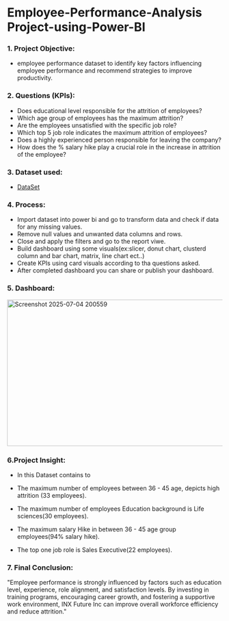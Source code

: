 # Employee-Performance-Analysis Project-using-Power-BI
### 1.	Project Objective:

- employee performance dataset to identify key factors influencing employee performance and
  recommend strategies to improve productivity.
       
 ### 2.	Questions (KPIs):
 
-	Does educational level responsible for the attrition of employees?
- Which age group of employees has the maximum attrition?
- Are the employees unsatisfied with the specific job role?
- Which top 5 job role indicates the maximum attrition of employees?
- Does a highly experienced person responsible for leaving the company?
- How does the % salary hike play a crucial role in the increase in attrition of the employee?
  
### 3. Dataset used:
- <a href="https://github.com/Anitha-Kunchala/Employee-Performance-Analysis/blob/main/INX_Future_Inc_Employee_Performance_Data.xls.xlsx">DataSet</a>
### 4. Process:

- Import dataset into power bi and go to transform data and check if data for any missing values.	
- Remove null values and unwanted data columns and rows.
- Close and apply the filters and go to the report viwe. 
- Build dashboard using some visuals(ex:slicer, donut chart, clusterd column and bar chart, matrix, line chart ect..)
- Create KPIs using card visuals according to tha questions asked.
- After completed dashboard you can share or publish your dashboard.
### 5. Dashboard:





<img width="609" height="342" alt="Screenshot 2025-07-04 200559" src="https://github.com/user-attachments/assets/76bcabbf-03f9-4831-bef3-6fa33fb3cb2c" />


### 6.Project Insight:
- In this Dataset contains to

- The maximum number of employees between 36 - 45 age, depicts high attrition (33 employees).
-	The maximum number of employees Education background is Life sciences(30 employees).
-	The maximum salary Hike in between 36 - 45 age group employees(94% salary hike).
- The top one job role is Sales Executive(22 employees).	

### 7. Final Conclusion:

"Employee performance is strongly influenced by factors such as education level, experience, role alignment, and satisfaction levels. 
 By investing in training programs, encouraging career growth, and fostering a supportive work environment, 
 INX Future Inc can improve overall workforce efficiency and reduce attrition."



